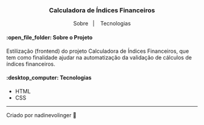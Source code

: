 <h3 align="center"> 
	Calculadora de Índices Financeiros
</h3>

<p align="center">
  <a>Sobre</a>&nbsp;&nbsp;&nbsp;|&nbsp;&nbsp;&nbsp;
  <a>Tecnologias</a>
</p>

<h4>:open_file_folder: Sobre o Projeto </h4>

<p> Estilização (frontend) do projeto Calculadora de Índices Financeiros, que tem como finalidade ajudar na automatização da validação de cálculos de índices financeiros.
</p>
  
  
<h4>:desktop_computer: Tecnologias </h4>

- HTML
- CSS

---
Criado por nadinevolinger :crescent_moon:

